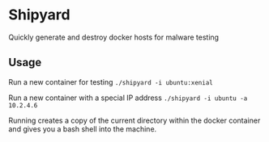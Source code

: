 # Shipyard
Quickly generate and destroy docker hosts for malware testing


## Usage

Run a new container for testing
`./shipyard -i ubuntu:xenial`

Run a new container with a special IP address
`./shipyard -i ubuntu -a 10.2.4.6`

Running creates a copy of the current directory within the docker container and gives you a bash shell into the machine.
